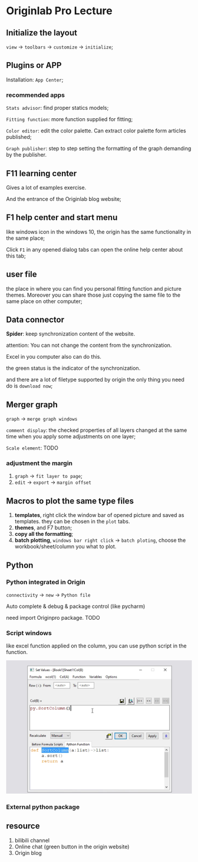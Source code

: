 # Originlab Pro Lecture

## Initialize the layout 
`view` -> `toolbars` -> `customize` -> `initialize`;

## Plugins or APP
Installation: `App Center`;

### recommended apps 
`Stats advisor`: find proper statics models;

`Fitting function`: more function supplied for fitting;

`Color editor`: edit the color palette. Can extract color palette form articles published;

`Graph publisher`: step to step setting the formatting of the graph demanding by the publisher.

## F11 learning center
Gives a lot of examples exercise.

And the entrance of the Originlab blog website;

## F1 help center and start menu
like windows icon in the windows 10, the origin has the same functionality in the same place;

Click `F1` in any opened dialog tabs can open the online help center about this tab;

## user file
the place in where you can find you personal fitting function and picture themes. Moreover you can share those just copying the same file to the same place on other computer;

## Data connector
**Spider**: keep synchronization content of the website.

attention: You can not change the content from the synchronization.

Excel in you computer also can do this.

the green status is the indicator of the synchronization.

and there are a lot of filetype supported by origin the only thing you need do is `download now`;

## Merger graph
`graph` -> `merge graph windows`

`comment display`: the checked properties of all layers changed at the same time when you apply some adjustments on one layer;

`Scale element`:  TODO

### adjustment the margin
1. `graph` -> `fit layer to page`;
2. `edit` -> `export` -> `margin offset`

## Macros to plot the same type files
1. **templates**, right click the window bar of opened picture and saved as templates. they can be chosen in the `plot` tabs.
2. **themes**, and F7 button;
3. **copy all the formatting**;
4. **batch plotting**, `windows bar right click` -> `batch ploting`, choose the workbook/sheet/column you what to plot.

## Python 
### Python integrated in Origin
`connectivity` -> `new` -> `Python file`

Auto complete & debug & package control (like pycharm)

need import Originpro package. TODO

### Script windows
like excel function applied on the column, you can use python script in the function.

![](assets/originlab-pro-lecture/md_originlab-pro-lecture-11-27-18.png)

### External python package

## resource
1. bilibili channel
2. Online chat (green button in the origin website)
3. Origin blog

